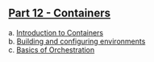 ## [Part 12 - Containers](https://fullstackopen.com/en/part11)

a. [Introduction to Containers](https://fullstackopen.com/en/part12/introduction_to_containers)  
b. [Building and configuring environments](https://fullstackopen.com/en/part12/building_and_configuring_environments)  
c. [Basics of Orchestration](https://fullstackopen.com/en/part12/basics_of_orchestration)  
